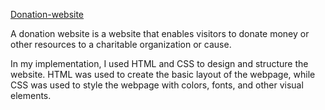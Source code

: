 <a href="https://masrulsakib.github.io/Donation-page/">Donation-website</a>


A donation website is a website that enables visitors to donate money or other resources to a charitable organization or cause.

In my implementation, I used HTML and CSS to design and structure the website. HTML was used to create the basic layout of the webpage, while CSS was used to style the webpage with colors, fonts, and other visual elements.
